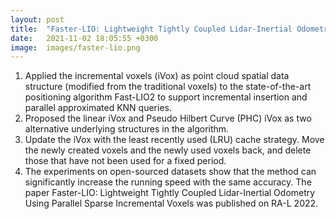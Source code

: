 ```yaml
---
layout: post
title:  "Faster-LIO: Lightweight Tightly Coupled Lidar-Inertial Odometry Using Parallel Sparse Incremental Voxels"
date:   2021-11-02 18:05:55 +0300
image:  images/faster-lio.png
---
```

1.	Applied the incremental voxels (iVox) as point cloud spatial data structure (modified from the traditional voxels) to the state-of-the-art positioning algorithm Fast-LIO2 to support incremental insertion and parallel approximated KNN queries.
2.	Proposed the linear iVox and Pseudo Hilbert Curve (PHC) iVox as two alternative underlying structures in the algorithm.
3.	Update the iVox with the least recently used (LRU) cache strategy. Move the newly created voxels and the newly used voxels back, and delete those that have not been used for a fixed period.
4.	The experiments on open-sourced datasets show that the method can significantly increase the running speed with the same accuracy. The paper Faster-LIO: Lightweight Tightly Coupled Lidar-Inertial Odometry Using Parallel Sparse Incremental Voxels was published on RA-L 2022.


